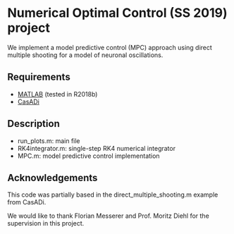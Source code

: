 # Numerical Optimal Control (SS 2019) project

We implement a model predictive control (MPC) approach using direct multiple shooting for a model of neuronal oscillations.

## Requirements

* [MATLAB](https://www.mathworks.com/products/matlab.html) (tested in R2018b)
* [CasADi](https://www.mathworks.com/products/matlab.html)

## Description

* run_plots.m: main file
* RK4integrator.m: single-step RK4 numerical integrator
* MPC.m: model predictive control implementation

## Acknowledgements

This code was partially based in the direct_multiple_shooting.m example from CasADi.

We would like to thank Florian Messerer and Prof. Moritz Diehl for the supervision in this project.
